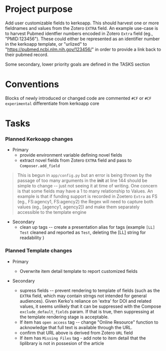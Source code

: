 # Project purpose 
Add user customizable fields to kerkoapp. This should harvest one or more fieldnames and values from the Zotero `EXTRA` field.  An example use-case is to harvest Pubmed identfier numbers encoded in Zotero `Extra` field  (eg., "PMID:123456"). These could either be represented as an identifier number in the kerkoapp template, or "urlized" to "https://pubmed.ncbi.nlm.nih.gov/123456/" in order to provide a link back to their pubmed record.

Some secondary, lower priority goals are defined in the TASKS section

# Conventions
Blocks of newly introduced or changed code are commented `#CF` or `#CF experimental` differentiate from kerkoapp core


# Tasks

### Planned Kerkoapp changes
* Primary
  * provide environment variable defining novel fields 
  * extract novel fields from Zotero `EXTRA` field and pass to `Composer.add_field`
>This is begun in `app/config.py` but an error is being thrown by the passage of too many arguments
>in the __init__ at line 144 should be simple to change -- just not seeing it at time of writing.
>One concern is that some fields may have a 1 to many relationship to Values.  An example is that 
>if funding support is recorded in Zoetero `Extra` as FS (eg., FS:agency1, FS:agency2) the Regex will 
>need to capture both values (eg., [agency1, agency2]) and make them separately accessible to the template engine 

* Secondary
  * clean up tags -- create a presentation alias for tags (example `[LL] Test` cleaned and reported as `Test`, deleting the [LL] string for readability )

### Planned Template changes
* Primary
  * Overwrite item detail template to report customized fields

* Secondary
  * supress fields -- prevent rendering to template of fields (such as the `EXTRA` field, which may contain strngs not intended for general audiences). Given Kerko's reliance on 'extra' for DOI and related values, it seems unlikely that it can be suppressed with the Compose `exclude_default_fields` param.  If that is true, then suppressing at the template rendering stage is acceptable.
  * If item has `open access` tag  -- change "Online Resource" function to acknowledge that full text is available through the URL.
  * confirm that URL above is derived from Zotero `URL` field
  * If item has `Missing Files` tag - add note to item detail that the liplibrary is not in possesion of the article
 











